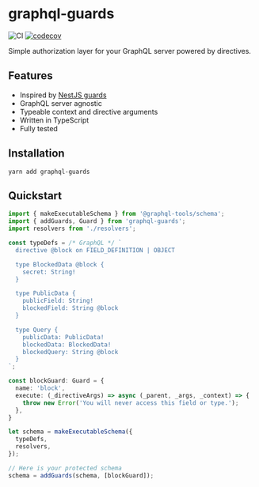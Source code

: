 # graphql-guards

![CI](https://github.com/NicolasGn/graphql-guards/workflows/CI/badge.svg?branch=master)
[![codecov](https://codecov.io/gh/NicolasGn/graphql-guards/branch/master/graph/badge.svg?token=YNZJ837ZHF)](https://codecov.io/gh/NicolasGn/graphql-guards)

Simple authorization layer for your GraphQL server powered by directives.

## Features

- Inspired by [NestJS guards](https://docs.nestjs.com/guards)
- GraphQL server agnostic
- Typeable context and directive arguments
- Written in TypeScript
- Fully tested

## Installation

```
yarn add graphql-guards
```

## Quickstart

```TypeScript
import { makeExecutableSchema } from '@graphql-tools/schema';
import { addGuards, Guard } from 'graphql-guards';
import resolvers from './resolvers';

const typeDefs = /* GraphQL */ `
  directive @block on FIELD_DEFINITION | OBJECT

  type BlockedData @block {
    secret: String!
  }

  type PublicData {
    publicField: String!
    blockedField: String @block
  }

  type Query {
    publicData: PublicData!
    blockedData: BlockedData!
    blockedQuery: String @block
  }
`;

const blockGuard: Guard = {
  name: 'block',
  execute: (_directiveArgs) => async (_parent, _args, _context) => {
    throw new Error('You will never access this field or type.');
  },
}

let schema = makeExecutableSchema({
  typeDefs,
  resolvers,
});

// Here is your protected schema
schema = addGuards(schema, [blockGuard]);
```
